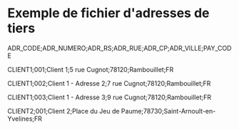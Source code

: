 # Exemple de fichier d'adresses de tiers

ADR\_CODE;ADR\_NUMERO;ADR\_RS;ADR\_RUE;ADR\_CP;ADR\_VILLE;PAY\_CODE


CLIENT1;001;Client 1;5 rue Cugnot;78120;Rambouillet;FR


CLIENT1;002;Client 1 - Adresse 2;7 rue Cugnot;78120;Rambouillet;FR


CLIENT1;003;Client 1 - Adresse 3;9 rue Cugnot;78120;Rambouillet;FR


CLIENT2;001;Client 2;Place du Jeu de Paume;78730;Saint-Arnoult-en-Yvelines;FR


